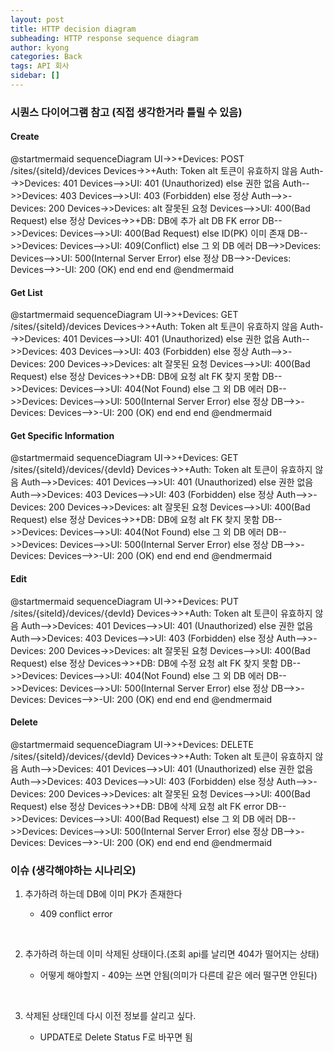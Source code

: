 ```yaml
---
layout: post
title: HTTP decision diagram
subheading: HTTP response sequence diagram
author: kyong
categories: Back
tags: API 회사
sidebar: []
---
```


### 시퀀스 다이어그램 참고 (직접 생각한거라 틀릴 수 있음)

#### Create

@startmermaid
sequenceDiagram
    UI->>+Devices: POST /sites/{siteId}/devices
    Devices->>+Auth: Token
    alt 토큰이 유효하지 않음
        Auth-->>Devices: 401
        Devices-->>UI: 401 (Unauthorized)
    else 권한 없음
        Auth-->>Devices: 403
        Devices-->>UI: 403 (Forbidden)
    else 정상
        Auth-->>-Devices: 200
        Devices->>Devices: 
        alt 잘못된 요청
            Devices-->>UI: 400(Bad Request)
        else 정상
            Devices->>+DB: DB에 추가
            alt DB FK error
                DB-->>Devices: 
                Devices-->>UI: 400(Bad Request)
            else ID(PK) 이미 존재
                DB-->>Devices: 
                Devices-->>UI: 409(Conflict)
            else 그 외 DB 에러
                DB-->>Devices: 
                Devices-->>UI: 500(Internal Server Error)
            else 정상
                DB-->>-Devices: 
                Devices-->>-UI: 200 (OK)
            end
        end
    end
@endmermaid


#### Get List

@startmermaid
sequenceDiagram
    UI->>+Devices: GET /sites/{siteId}/devices
    Devices->>+Auth: Token
    alt 토큰이 유효하지 않음
        Auth-->>Devices: 401
        Devices-->>UI: 401 (Unauthorized)
    else 권한 없음
        Auth-->>Devices: 403
        Devices-->>UI: 403 (Forbidden)
    else 정상
        Auth-->>-Devices: 200
        Devices->>Devices: 
        alt 잘못된 요청
            Devices-->>UI: 400(Bad Request)
        else 정상
            Devices->>+DB: DB에 요청
            alt FK 찾지 못함
                DB-->>Devices: 
                Devices-->>UI: 404(Not Found)
            else 그 외 DB 에러
                DB-->>Devices: 
                Devices-->>UI: 500(Internal Server Error)
            else 정상
                DB-->>-Devices: 
                Devices-->>-UI: 200 (OK)
            end
        end
    end
@endmermaid

#### Get Specific Information

@startmermaid
sequenceDiagram
    UI->>+Devices: GET /sites/{siteId}/devices/{devId}
    Devices->>+Auth: Token
    alt 토큰이 유효하지 않음
        Auth-->>Devices: 401
        Devices-->>UI: 401 (Unauthorized)
    else 권한 없음
        Auth-->>Devices: 403
        Devices-->>UI: 403 (Forbidden)
    else 정상
        Auth-->>-Devices: 200
        Devices->>Devices: 
        alt 잘못된 요청
            Devices-->>UI: 400(Bad Request)
        else 정상
            Devices->>+DB: DB에 요청
            alt FK 찾지 못함
                DB-->>Devices: 
                Devices-->>UI: 404(Not Found)
            else 그 외 DB 에러
                DB-->>Devices: 
                Devices-->>UI: 500(Internal Server Error)
            else 정상
                DB-->>-Devices: 
                Devices-->>-UI: 200 (OK)
            end
        end
    end
@endmermaid

#### Edit 

@startmermaid
sequenceDiagram
    UI->>+Devices: PUT /sites/{siteId}/devices/{devId}
    Devices->>+Auth: Token
    alt 토큰이 유효하지 않음
        Auth-->>Devices: 401
        Devices-->>UI: 401 (Unauthorized)
    else 권한 없음
        Auth-->>Devices: 403
        Devices-->>UI: 403 (Forbidden)
    else 정상
        Auth-->>-Devices: 200
        Devices->>Devices: 
        alt 잘못된 요청
            Devices-->>UI: 400(Bad Request)
        else 정상
            Devices->>+DB: DB에 수정 요청
            alt FK 찾지 못함
                DB-->>Devices: 
                Devices-->>UI: 404(Not Found)
            else 그 외 DB 에러
                DB-->>Devices: 
                Devices-->>UI: 500(Internal Server Error)
            else 정상
                DB-->>-Devices: 
                Devices-->>-UI: 200 (OK)
            end
        end
    end
@endmermaid

#### Delete

@startmermaid
sequenceDiagram
    UI->>+Devices: DELETE /sites/{siteId}/devices/{devId}
    Devices->>+Auth: Token
    alt 토큰이 유효하지 않음
        Auth-->>Devices: 401
        Devices-->>UI: 401 (Unauthorized)
    else 권한 없음
        Auth-->>Devices: 403
        Devices-->>UI: 403 (Forbidden)
    else 정상
        Auth-->>-Devices: 200
        Devices->>Devices: 
        alt 잘못된 요청
            Devices-->>UI: 400(Bad Request)
        else 정상
            Devices->>+DB: DB에 삭제 요청
            alt FK error
                DB-->>Devices: 
                Devices-->>UI: 400(Bad Request)
            else 그 외 DB 에러
                DB-->>Devices: 
                Devices-->>UI: 500(Internal Server Error)
            else 정상
                DB-->>-Devices: 
                Devices-->>-UI: 200 (OK)
            end
        end
    end
@endmermaid


### 이슈 (생각해야하는 시나리오)

1. 추가하려 하는데 DB에 이미 PK가 존재한다

    - 409 conflict error

<br/>

2. 추가하려 하는데 이미 삭제된 상태이다.(조회 api를 날리면 404가 떨어지는 상태)

    - 어떻게 해야할지 - 409는 쓰면 안됨(의미가 다른데 같은 에러 떨구면 안된다)

<br/>


3. 삭제된 상태인데 다시 이전 정보를 살리고 싶다.

    - UPDATE로 Delete Status F로 바꾸면 됨